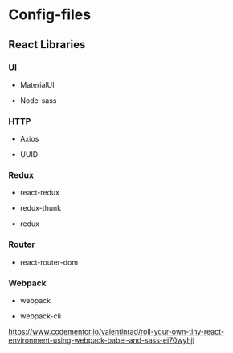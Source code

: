 # Config-files

## React Libraries

### UI

- MaterialUI

- Node-sass

### HTTP 

- Axios

- UUID

### Redux

- react-redux 

- redux-thunk

- redux

### Router

- react-router-dom

### Webpack 

- webpack

- webpack-cli


https://www.codementor.io/valentinrad/roll-your-own-tiny-react-environment-using-webpack-babel-and-sass-ei70wyhjl

